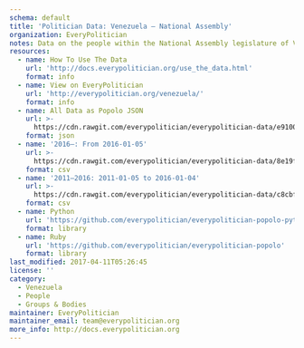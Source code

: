 ```yaml
---
schema: default
title: 'Politician Data: Venezuela — National Assembly'
organization: EveryPolitician
notes: Data on the people within the National Assembly legislature of Venezuela.
resources:
  - name: How To Use The Data
    url: 'http://docs.everypolitician.org/use_the_data.html'
    format: info
  - name: View on EveryPolitician
    url: 'http://everypolitician.org/venezuela/'
    format: info
  - name: All Data as Popolo JSON
    url: >-
      https://cdn.rawgit.com/everypolitician/everypolitician-data/e9100bb5270c89df9b56a5073b08ef11660388a5/data/Venezuela/Assembly/ep-popolo-v1.0.json
    format: json
  - name: '2016–: From 2016-01-05'
    url: >-
      https://cdn.rawgit.com/everypolitician/everypolitician-data/8e19fb2998e5c7748f39dc17b77115508a1abe7f/data/Venezuela/Assembly/term-2016.csv
    format: csv
  - name: '2011–2016: 2011-01-05 to 2016-01-04'
    url: >-
      https://cdn.rawgit.com/everypolitician/everypolitician-data/c8cbf3c836c013481cda33395c885ad34a98ee3d/data/Venezuela/Assembly/term-2011.csv
    format: csv
  - name: Python
    url: 'https://github.com/everypolitician/everypolitician-popolo-python'
    format: library
  - name: Ruby
    url: 'https://github.com/everypolitician/everypolitician-popolo'
    format: library
last_modified: 2017-04-11T05:26:45
license: ''
category:
  - Venezuela
  - People
  - Groups & Bodies
maintainer: EveryPolitician
maintainer_email: team@everypolitician.org
more_info: http://docs.everypolitician.org
---
```

